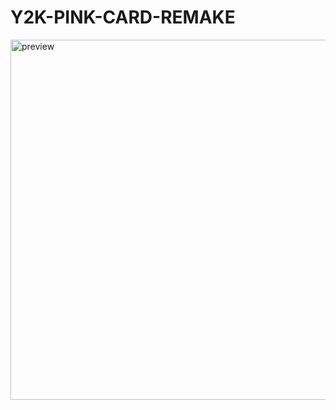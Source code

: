 # Y2K-PINK-CARD-REMAKE
<img width="576" alt="preview" src="https://github.com/soliloquii/Y2K-PINK-CARD-REMAKE/assets/82063288/e789cc90-9a0f-4f7d-b3a8-b85aee89cf06">
